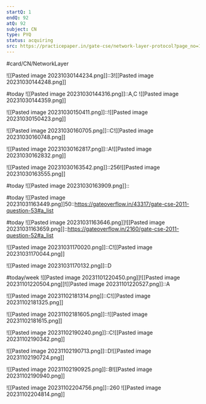 ```yaml
---
startQ: 1
endQ: 92
atQ: 92
subject: CN
type: PYQ
status: acquiring
src: https://practicepaper.in/gate-cse/network-layer-protocol?page_no=15
---
```

#card/CN/NetworkLayer

![[Pasted image 20231030144234.png]]::3![[Pasted image 20231030144248.png]] <!--SR:!2023-11-12,7,250-->

#today ![[Pasted image 20231030144316.png]]::A,C ![[Pasted image 20231030144359.png]] <!--SR:!2023-11-07,2,230-->

![[Pasted image 20231030150411.png]]::![[Pasted image 20231030150423.png]] <!--SR:!2023-11-12,7,250-->

![[Pasted image 20231030160705.png]]::C![[Pasted image 20231030160748.png]] <!--SR:!2023-11-14,7,270-->

![[Pasted image 20231030162817.png]]::A![[Pasted image 20231030162832.png]] <!--SR:!2023-11-13,8,250-->

![[Pasted image 20231030163542.png]]::256![[Pasted image 20231030163555.png]] <!--SR:!2023-11-15,8,270-->

#today ![[Pasted image 20231030163909.png]]:: <!--SR:!2023-11-04,4,270-->

#today ![[Pasted image 20231031163449.png]]50::https://gateoverflow.in/43317/gate-cse-2011-question-53#a_list

#today ![[Pasted image 20231031163646.png]]![[Pasted image 20231031163659.png]]::https://gateoverflow.in/2160/gate-cse-2011-question-52#a_list


![[Pasted image 20231031170020.png]]::C![[Pasted image 20231031170044.png]] <!--SR:!2023-11-18,13,274-->


![[Pasted image 20231031170132.png]]::D <!--SR:!2023-11-17,12,274-->

#today/week ![[Pasted image 20231101220450.png]]![[Pasted image 20231101220504.png]]![[Pasted image 20231101220527.png]]::A <!--SR:!2023-11-19,13,296-->

![[Pasted image 20231102181314.png]]::C![[Pasted image 20231102181325.png]] <!--SR:!2023-11-08,3,258-->

![[Pasted image 20231102181605.png]]::![[Pasted image 20231102181615.png]] <!--SR:!2023-11-15,7,258-->

![[Pasted image 20231102190240.png]]::C![[Pasted image 20231102190342.png]] <!--SR:!2023-11-09,3,255-->

![[Pasted image 20231102190713.png]]::D![[Pasted image 20231102190724.png]] <!--SR:!2023-11-10,4,275-->

![[Pasted image 20231102190925.png]]::B![[Pasted image 20231102190940.png]] <!--SR:!2023-11-19,11,278-->

![[Pasted image 20231102204756.png]]::260 ![[Pasted image 20231102204814.png]] <!--SR:!2023-11-10,4,275-->

